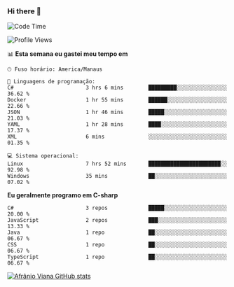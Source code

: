 ### Hi there 👋

<!--
**afranio-viana/afranio-viana** is a ✨ _special_ ✨ repository because its `README.md` (this file) appears on your GitHub profile.

Here are some ideas to get you started:

- 🔭 I’m currently working on ...
- 🌱 I’m currently learning ...
- 👯 I’m looking to collaborate on ...
- 🤔 I’m looking for help with ...
- 💬 Ask me about ...
- 📫 How to reach me: ...
- 😄 Pronouns: ...
- ⚡ Fun fact: ...
-->
<!--START_SECTION:waka-->
![Code Time](http://img.shields.io/badge/Code%20Time-196%20hrs%207%20mins-blue)

![Profile Views](http://img.shields.io/badge/Visualizac%C3%B5es%20do%20perfil-0-blue)

📊 **Esta semana eu gastei meu tempo em** 

```text
🕑︎ Fuso horário: America/Manaus

💬 Linguagens de programação: 
C#                       3 hrs 6 mins        █████████░░░░░░░░░░░░░░░░   36.62 % 
Docker                   1 hr 55 mins        ██████░░░░░░░░░░░░░░░░░░░   22.66 % 
JSON                     1 hr 46 mins        █████░░░░░░░░░░░░░░░░░░░░   21.03 % 
YAML                     1 hr 28 mins        ████░░░░░░░░░░░░░░░░░░░░░   17.37 % 
XML                      6 mins              ░░░░░░░░░░░░░░░░░░░░░░░░░   01.35 % 

💻 Sistema operacional: 
Linux                    7 hrs 52 mins       ███████████████████████░░   92.98 % 
Windows                  35 mins             ██░░░░░░░░░░░░░░░░░░░░░░░   07.02 % 
```

**Eu geralmente programo em C-sharp** 

```text
C#                       3 repos             █████░░░░░░░░░░░░░░░░░░░░   20.00 % 
JavaScript               2 repos             ███░░░░░░░░░░░░░░░░░░░░░░   13.33 % 
Java                     1 repo              ██░░░░░░░░░░░░░░░░░░░░░░░   06.67 % 
CSS                      1 repo              ██░░░░░░░░░░░░░░░░░░░░░░░   06.67 % 
TypeScript               1 repo              ██░░░░░░░░░░░░░░░░░░░░░░░   06.67 % 
```




<!--END_SECTION:waka-->
[![Afrânio Viana GitHub stats](https://github-readme-stats.vercel.app/api?username=afranio-viana)](https://github.com/anuraghazra/github-readme-stats)
